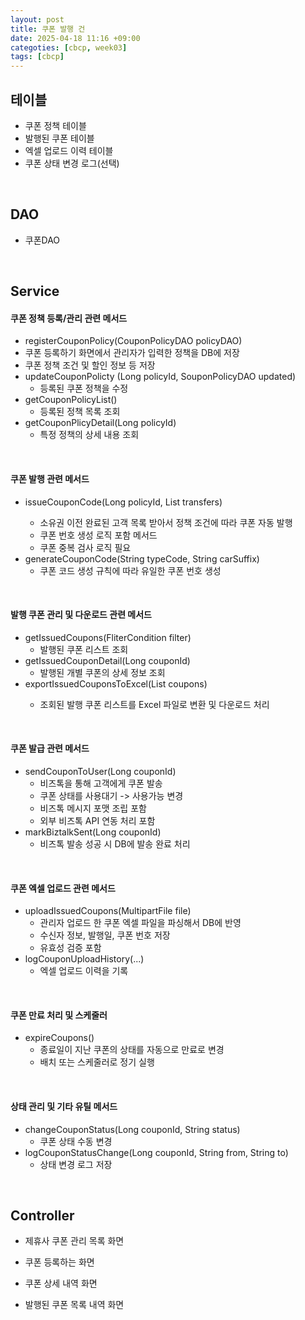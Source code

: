 ```yaml
---
layout: post
title: 쿠폰 발행 건
date: 2025-04-18 11:16 +09:00
categoties: [cbcp, week03]
tags: [cbcp]
---
```



## 테이블

- 쿠폰 정책 테이블
- 발행된 쿠폰 테이블
- 엑셀 업로드 이력 테이블
- 쿠폰 상태 변경 로그(선택)

<br>

## DAO

- 쿠폰DAO

<br>

## Service

#### 쿠폰 정책 등록/관리 관련 메서드

-  registerCouponPolicy(CouponPolicyDAO policyDAO)
  - 쿠폰 등록하기 화면에서 관리자가 입력한 정책을 DB에 저장
  - 쿠폰 정책 조건 및 할인 정보 등 저장
- updateCouponPolicty (Long policyId, SouponPolicyDAO updated)
  - 등록된 쿠폰 정책을 수정
- getCouponPolicyList()
  - 등록된 정책 목록 조회
- getCouponPlicyDetail(Long policyId)
  - 특정 정책의 상세 내용 조회

<br>

#### 쿠폰 발행 관련 메서드

- issueCouponCode(Long policyId, List<CarOwnershipTransferInfo> transfers)
  - 소유권 이전 완료된 고객 목록 받아서 정책 조건에 따라 쿠폰 자동 발행
  - 쿠폰 번호 생성 로직 포함 메서드
  - 쿠폰 중복 검사 로직 필요
- generateCouponCode(String typeCode, String carSuffix)
  - 쿠폰 코드 생성 규칙에 따라 유일한 쿠폰 번호 생성

<br>

#### 발행 쿠폰 관리 및 다운로드 관련 메서드

- getIssuedCoupons(FliterCondition filter)
  - 발행된 쿠폰 리스트 조회
- getIssuedCouponDetail(Long couponId)
  - 발행된 개별 쿠폰의 상세 정보 조회
- exportIssuedCouponsToExcel(List<IssuedCoupon> coupons)
  - 조회된 발행 쿠폰 리스트를 Excel 파일로 변환 및 다운로드 처리
  
<br>

#### 쿠폰 발급 관련 메서드

- sendCouponToUser(Long couponId)
  - 비즈톡을 통해 고객에게 쿠폰 발송
  - 쿠폰 상태를 사용대기 -> 사용가능 변경
  - 비즈톡 메시지 포맷 조립 포함
  - 외부 비즈톡 API 연동 처리 포함
- markBiztalkSent(Long couponId)
  - 비즈톡 발송 성공 시 DB에 발송 완료 처리

<br>

#### 쿠폰 엑셀 업로드 관련 메서드

- uploadIssuedCoupons(MultipartFile file)
  - 관리자 업로드 한 쿠폰 엑셀 파일을 파싱해서 DB에 반영
  - 수신자 정보, 발행일, 쿠폰 번호 저장
  - 유효성 검증 포함
- logCouponUploadHistory(...)
  - 엑셀 업로드 이력을 기록

<br>

#### 쿠폰 만료 처리 및 스케줄러

- expireCoupons()
  - 종료일이 지난 쿠폰의 상태를 자동으로 만료로 변경
  - 배치 또는 스케줄러로 정기 실행

<br>

#### 상태 관리 및 기타 유틸 메서드

- changeCouponStatus(Long couponId, String status)
  - 쿠폰 상태 수동 변경
- logCouponStatusChange(Long couponId, String from, String to)
  - 상태 변경 로그 저장

<br>

## Controller

- 제휴사 쿠폰 관리 목록 화면
- 쿠폰 등록하는 화면
- 쿠폰 상세 내역 화면

- 발행된 쿠폰 목록 내역 화면
